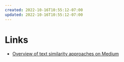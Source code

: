 ```yaml
---
created: 2022-10-16T10:55:12-07:00
updated: 2022-10-16T10:55:12-07:00
---
```

# Links
- [Overview of text similarity approaches on Medium](https://medium.com/@adriensieg/text-similarities-da019229c894)